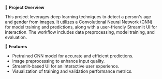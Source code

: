**📌 Project Overview**

This project leverages deep learning techniques to detect a person's age and gender from images. It utilizes a Convolutional Neural Network (CNN) for model training and predictions, along with a user-friendly Streamlit UI for interaction. The workflow includes data preprocessing, model training, and evaluation.


**🚀 Features**

- Pretrained CNN model for accurate and efficient predictions.
- Image preprocessing to enhance input quality.
- Streamlit-based UI for an interactive user experience.
- Visualization of training and validation performance metrics.



